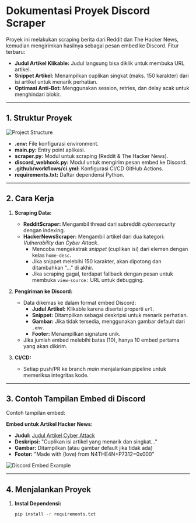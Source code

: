 # Dokumentasi Proyek Discord Scraper

Proyek ini melakukan scraping berita dari Reddit dan The Hacker News, kemudian mengirimkan hasilnya sebagai pesan embed ke Discord. Fitur terbaru:
- **Judul Artikel Klikable:** Judul langsung bisa diklik untuk membuka URL artikel.
- **Snippet Artikel:** Menampilkan cuplikan singkat (maks. 150 karakter) dari isi artikel untuk menarik perhatian.
- **Optimasi Anti-Bot:** Menggunakan session, retries, dan delay acak untuk menghindari blokir.

---

## 1. Struktur Proyek

![Project Structure](https://via.placeholder.com/600x400?text=Project+Structure)

- **.env:** File konfigurasi environment.
- **main.py:** Entry point aplikasi.
- **scraper.py:** Modul untuk scraping (Reddit & The Hacker News).
- **discord_webhook.py:** Modul untuk mengirim pesan embed ke Discord.
- **.github/workflows/ci.yml:** Konfigurasi CI/CD GitHub Actions.
- **requirements.txt:** Daftar dependensi Python.

---

## 2. Cara Kerja

1. **Scraping Data:**
   - **RedditScraper:** Mengambil thread dari subreddit *cybersecurity* dengan indexing.
   - **HackerNewsScraper:** Mengambil artikel dari dua kategori: *Vulnerability* dan *Cyber Attack*.
     - Mencoba mengekstrak *snippet* (cuplikan isi) dari elemen dengan kelas `home-desc`.
     - Jika snippet melebihi 150 karakter, akan dipotong dan ditambahkan "..." di akhir.
     - Jika scraping gagal, terdapat fallback dengan pesan untuk membuka `view-source:` URL untuk debugging.

2. **Pengiriman ke Discord:**
   - Data dikemas ke dalam format embed Discord:
     - **Judul Artikel:** Klikable karena disertai properti `url`.
     - **Snippet:** Ditampilkan sebagai deskripsi untuk menarik perhatian.
     - **Gambar:** Jika tidak tersedia, menggunakan gambar default dari `.env`.
     - **Footer:** Menampilkan signature unik.
   - Jika jumlah embed melebihi batas (10), hanya 10 embed pertama yang akan dikirim.

3. **CI/CD:**
   - Setiap push/PR ke branch *main* menjalankan pipeline untuk memeriksa integritas kode.

---

## 3. Contoh Tampilan Embed di Discord

Contoh tampilan embed:

**Embed untuk Artikel Hacker News:**
- **Judul:** [Judul Artikel Cyber Attack](https://link-artikel.com)
- **Deskripsi:** "Cuplikan isi artikel yang menarik dan singkat..."
- **Gambar:** Ditampilkan (atau gambar default jika tidak ada)
- **Footer:** "Made with (love) from N4THE4N+P7312=0x000"

![Discord Embed Example](https://via.placeholder.com/600x400?text=Discord+Embed+Example)

---

## 4. Menjalankan Proyek

1. **Instal Dependensi:**
   ```bash
   pip install -r requirements.txt
